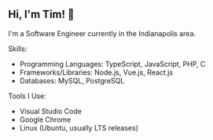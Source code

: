 Hi, I'm Tim! 🙂
--------------
I'm a Software Engineer currently in the Indianapolis area.

Skills:
* Programming Languages: TypeScript, JavaScript, PHP, C
* Frameworks/Libraries: Node.js, Vue.js, React.js
* Databases: MySQL, PostgreSQL

Tools I Use:
* Visual Studio Code
* Google Chrome
* Linux (Ubuntu, usually LTS releases)
